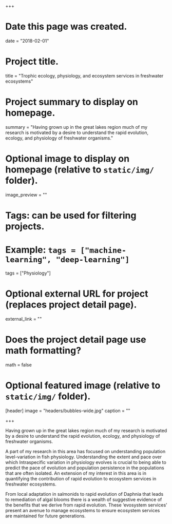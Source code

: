 +++
# Date this page was created.
date = "2018-02-01"

# Project title.
title = "Trophic ecology, physiology, and ecosystem services in freshwater ecosystems"

# Project summary to display on homepage.
summary = "Having grown up in the great lakes region much of my research is motivated by a desire to understand the rapid evolution, ecology, and physiology of freshwater organisms."

# Optional image to display on homepage (relative to `static/img/` folder).
image_preview = ""

# Tags: can be used for filtering projects.
# Example: `tags = ["machine-learning", "deep-learning"]`
tags = ["Physiology"]

# Optional external URL for project (replaces project detail page).
external_link = ""

# Does the project detail page use math formatting?
math = false

# Optional featured image (relative to `static/img/` folder).
[header]
image = "headers/bubbles-wide.jpg"
caption = ""

+++

Having grown up in the great lakes region much of my research is motivated by a desire to understand the rapid evolution, ecology, and physiology of freshwater organisms.

A part of my research in this area has focused on understanding population level-variation in fish physiology.  Understanding the extent and pace over which Intraspecific variation in physiology evolves is crucial to being able to predict the pace of evolution and population persistence in the populations that are often isolated.  An extension of my interest in this area is in quantifying the contribution of rapid evolution to ecosystem services in freshwater ecosystems.

From local adaptation in salmonids to rapid evolution of Daphnia that leads to remediation of algal blooms there is a wealth of suggestive evidence of the benefits that we derive from rapid evolution.  These ‘evosystem services’ present an avenue to manage ecosystems to ensure ecosystem services are maintained for future generations.

